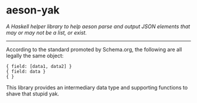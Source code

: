 # aeson-yak
*A Haskell helper library to help aeson parse and output JSON elements that may or may not be a list, or exist.*

---
According to the standard promoted by Schema.org, the following are all legally the same object:

    { field: [data1, data2] }
    { field: data }
    { }

This library provides an intermediary data type and supporting functions to shave that stupid yak.
